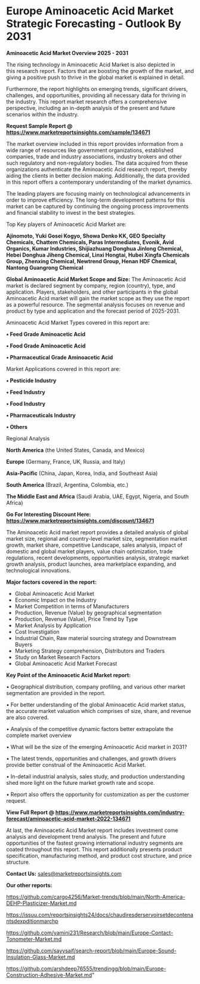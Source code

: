  # Europe Aminoacetic Acid Market Strategic Forecasting - Outlook By 2031

<Strong> Aminoacetic Acid Market Overview 2025 - 2031</strong>

The rising technology in Aminoacetic Acid Market is also depicted in this research report. Factors that are boosting the growth of the market, and giving a positive push to thrive in the global market is explained in detail.

Furthermore, the report highlights on emerging trends, significant drivers, challenges, and opportunities, providing all necessary data for thriving in the industry. This report market research offers a comprehensive perspective, including an in-depth analysis of the present and future scenarios within the industry.

<strong>Request Sample Report @ <a href=https://www.marketreportsinsights.com/sample/134671>https://www.marketreportsinsights.com/sample/134671</a></strong>

The market overview included in this report provides information from a wide range of resources like government organizations, established companies, trade and industry associations, industry brokers and other such regulatory and non-regulatory bodies. The data acquired from these organizations authenticate the Aminoacetic Acid research report, thereby aiding the clients in better decision making. Additionally, the data provided in this report offers a contemporary understanding of the market dynamics.

The leading players are focusing mainly on technological advancements in order to improve efficiency. The long-term development patterns for this market can be captured by continuing the ongoing process improvements and financial stability to invest in the best strategies.

Top Key players of Aminoacetic Acid Market are:

<strong>Ajinomoto, Yuki Gosei Kogyo, Showa Denko KK, GEO Specialty Chemicals, Chattem Chemicals, Paras Intermediates, Evonik, Avid Organics, Kumar Industries, Shijiazhuang Donghua Jinlong Chemical, Hebei Donghua Jiheng Chemical, Linxi Hongtai, Hubei Xingfa Chemicals Group, Zhenxing Chemical, Newtrend Group, Henan HDF Chemical, Nantong Guangrong Chemical</strong>

<strong><b>Global Aminoacetic Acid Market Scope and Size:</b></strong>
The Aminoacetic Acid market is declared segment by company, region (country), type, and application. Players, stakeholders, and other participants in the global Aminoacetic Acid market will gain the market scope as they use the report as a powerful resource. The segmental analysis focuses on revenue and product by type and application and the forecast period of 2025-2031.

Aminoacetic Acid Market Types covered in this report are:

<strong>• Feed Grade Aminoacetic Acid

• Food Grade Aminoacetic Acid

• Pharmaceutical Grade Aminoacetic Acid</strong>

Market Applications covered in this report are:

<strong>• Pesticide Industry

• Feed Industry

• Food Industry

• Pharmaceuticals Industry

• Others</strong> 

Regional Analysis

<strong>North America</strong> (the United States, Canada, and Mexico)

<strong>Europe</strong> (Germany, France, UK, Russia, and Italy)

<strong>Asia-Pacific</strong> (China, Japan, Korea, India, and Southeast Asia)

<strong>South America</strong> (Brazil, Argentina, Colombia, etc.)

<strong>The Middle East and Africa</strong> (Saudi Arabia, UAE, Egypt, Nigeria, and South Africa)

<strong>Go For Interesting Discount Here: <a href=https://www.marketreportsinsights.com/discount/134671>https://www.marketreportsinsights.com/discount/134671</a></strong>

The Aminoacetic Acid market report provides a detailed analysis of global market size, regional and country-level market size, segmentation market growth, market share, competitive Landscape, sales analysis, impact of domestic and global market players, value chain optimization, trade regulations, recent developments, opportunities analysis, strategic market growth analysis, product launches, area marketplace expanding, and technological innovations.

<strong><b>Major factors covered in the report:</b></strong>
<ul>
  <li>Global Aminoacetic Acid Market </li>
  <li>Economic Impact on the Industry</li>
  <li>Market Competition in terms of Manufacturers</li>
  <li>Production, Revenue (Value) by geographical segmentation</li>
  <li>Production, Revenue (Value), Price Trend by Type</li>
  <li>Market Analysis by Application</li>
  <li>Cost Investigation</li>
  <li>Industrial Chain, Raw material sourcing strategy and Downstream Buyers</li>
  <li>Marketing Strategy comprehension, Distributors and Traders</li>
  <li>Study on Market Research Factors</li>
  <li>Global Aminoacetic Acid Market Forecast</li>
</ul>

<strong><b>Key Point of the Aminoacetic Acid Market report:</b></strong>

• Geographical distribution, company profiling, and various other market segmentation are provided in the report.

• For better understanding of the global Aminoacetic Acid market status, the accurate market valuation which comprises of size, share, and revenue are also covered.

• Analysis of the competitive dynamic factors better extrapolate the complete market overview

• What will be the size of the emerging Aminoacetic Acid market in 2031?

• The latest trends, opportunities and challenges, and growth drivers provide better construal of the Aminoacetic Acid Market.

• In-detail industrial analysis, sales study, and production understanding shed more light on the future market growth rate and scope.

• Report also offers the opportunity for customization as per the customer request.

<strong><b>View Full Report @ <a href=https://www.marketreportsinsights.com/industry-forecast/aminoacetic-acid-market-2022-134671>https://www.marketreportsinsights.com/industry-forecast/aminoacetic-acid-market-2022-134671</a></b></strong>


At last, the Aminoacetic Acid Market report includes investment come analysis and development trend analysis. The present and future opportunities of the fastest growing international industry segments are coated throughout this report. This report additionally presents product specification, manufacturing method, and product cost structure, and price structure.

<strong>Contact Us:</strong>
sales@marketreportsinsights.com

<strong>Our other reports:</strong>

<a href=https://github.com/cargo4256/Market-trends/blob/main/North-America-DEHP-Plasticizer-Market.md>https://github.com/cargo4256/Market-trends/blob/main/North-America-DEHP-Plasticizer-Market.md</a>

<a href=https://issuu.com/reportsinsights24/docs/chaudiresderservoirsetdecontenantsdexpditionmarchp>https://issuu.com/reportsinsights24/docs/chaudiresderservoirsetdecontenantsdexpditionmarchp</a>

<a href=https://github.com/yamini231/Research/blob/main/Europe-Contact-Tonometer-Market.md>https://github.com/yamini231/Research/blob/main/Europe-Contact-Tonometer-Market.md</a>

<a href=https://github.com/sayysaif/search-report/blob/main/Europe-Sound-Insulation-Glass-Market.md>https://github.com/sayysaif/search-report/blob/main/Europe-Sound-Insulation-Glass-Market.md</a>

<a href=https://github.com/arshdeep76555/trendingg/blob/main/Europe-Construction-Adhesive-Market.md>https://github.com/arshdeep76555/trendingg/blob/main/Europe-Construction-Adhesive-Market.md</a>"
